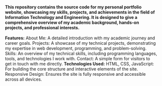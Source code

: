 
<b>This repository contains the source code for my personal portfolio website, showcasing my skills, projects, and achievements in the field of Information Technology and Engineering. It is designed to give a comprehensive overview of my academic background, hands-on projects, and professional interests.</b>
<br><br>
<b>Features:</b>
About Me: A detailed introduction with my academic journey and career goals.
Projects: A showcase of my technical projects, demonstrating my expertise in web development, programming, and problem-solving.
Skills: An overview of my technical skills, including programming languages, tools, and technologies I work with.
Contact: A simple form for visitors to get in touch with me directly.
<b>Technologies Used:</b>
HTML, CSS, JavaScript: For building the core structure and interactive elements of the site.
Responsive Design: Ensures the site is fully responsive and accessible across all devices.
